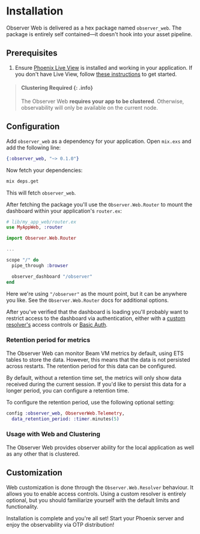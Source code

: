 # Installation

Observer Web is delivered as a hex package named `observer_web`. The package is entirely self contained—it
doesn't hook into your asset pipeline.

## Prerequisites

1. Ensure [Phoenix Live View][plv] is installed and working in your application. If you don't have
   Live View, follow [these instructions][lvi] to get started.

> #### Clustering Required {: .info}
>
> The Observer Web **requires your app to be clustered**. Otherwise, observability will only be 
> available on the current node.

## Configuration

Add `observer_web` as a dependency for your application. Open `mix.exs` and add the following line:

```elixir
{:observer_web, "~> 0.1.0"}
```

Now fetch your dependencies:

```bash
mix deps.get
```

This will fetch `observer_web`.

After fetching the package you'll use the `Observer.Web.Router` to mount the dashboard within your
application's `router.ex`:

```elixir
# lib/my_app_web/router.ex
use MyAppWeb, :router

import Observer.Web.Router

...

scope "/" do
  pipe_through :browser

  observer_dashboard "/observer"
end
```

Here we're using `"/observer"` as the mount point, but it can be anywhere you like. See the
`Observer.Web.Router` docs for additional options.

After you've verified that the dashboard is loading you'll probably want to restrict access to the
dashboard via authentication, either with a [custom resolver's][ac] access controls or [Basic
Auth][ba].

### Retention period for metrics

The Observer Web can monitor Beam VM metrics by default, using ETS tables to store the data.
However, this means that the data is not persisted across restarts. The retention period
for this data can be configured.

By default, without a retention time set, the metrics will only show data received during the
current session. If you'd like to persist this data for a longer period, you can configure
a retention time.

To configure the retention period, use the following optional setting:

```elixir
config :observer_web, ObserverWeb.Telemetry,
  data_retention_period: :timer.minutes(5)
```

### Usage with Web and Clustering

The Observer Web provides observer ability for the local application as well as any other that is
clustered.

## Customization

Web customization is done through the `Observer.Web.Resolver` behaviour. It allows you to enable
access controls. Using a custom resolver is entirely optional, but you should familiarize yourself
with the default limits and functionality.

Installation is complete and you're all set! Start your Phoenix server and enjoy the observability
via OTP distribution!

[plv]: https://github.com/phoenixframework/phoenix_live_view
[lvi]: https://github.com/phoenixframework/phoenix_live_view#installation
[ac]: Observer.Web.Resolver.html#c:resolve_access/1
[ba]: https://hexdocs.pm/basic_auth/readme.html
[oi]: installation.html
